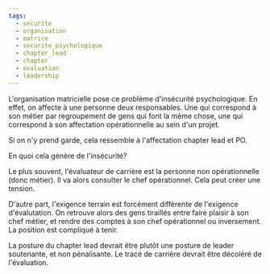 ```yaml
---
tags:
  - securite
  - organisation
  - matrice
  - securite_psychologique
  - chapter_lead
  - chapter
  - evaluation
  - leadership
---
```

L'organisation matricielle pose ce problème d'insécurité psychologique.
En effet, on affecte à une personne deux responsables. Une qui correspond à son métier par regroupement de gens qui font la même chose, une qui correspond à son affectation opérationnelle au sein d'un projet.

Si on n'y prend garde, cela ressemble à l'affectation chapter lead et PO.

En quoi cela génère de l'insécurité?

Le plus souvent, l'évaluateur de carrière est la personne non opérationnelle (donc métier). Il va alors consulter le chef opérationnel. Cela peut créer une tension.

D'autre part, l'exigence terrain est forcément différente de l'exigence d'évalutation.
On retrouve alors des gens tiraillés entre faire plaisir à son chef métier, et rendre des comptes à son chef opérationnel ou inversement.
La position est compliqué à tenir.

La posture du chapter lead devrait être plutôt une posture de leader soutenante, et non pénalisante. Le tracé de carrière devrait être décoléré de l'évaluation.